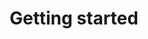 ---
title: Getting started
layout: docs
permalink: /docs/mining/
group: "docs"
subgroup: "getting-started"
---
